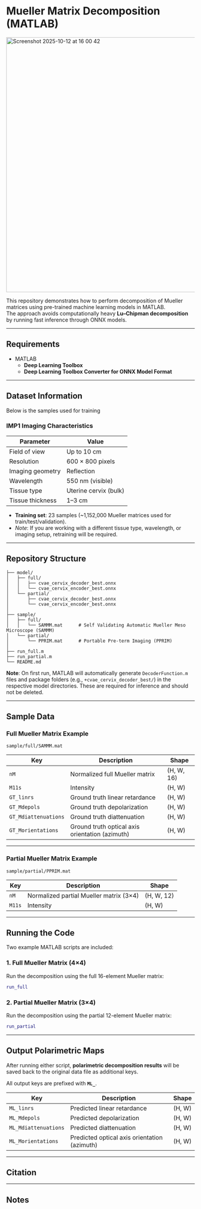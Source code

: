 # Mueller Matrix Decomposition (MATLAB)

<img width="1432" height="680" alt="Screenshot 2025-10-12 at 16 00 42" src="https://github.com/user-attachments/assets/ff2c141f-77a3-4f44-9916-954e5a8313b8" />


This repository demonstrates how to perform decomposition of Mueller matrices using pre-trained machine learning models in MATLAB.  
The approach avoids computationally heavy **Lu–Chipman decomposition** by running fast inference through ONNX models.



---

## Requirements

- MATLAB  
  - **Deep Learning Toolbox**  
  - **Deep Learning Toolbox Converter for ONNX Model Format**  

---

## Dataset Information

Below is the samples used for training

### IMP1 Imaging Characteristics

| Parameter            | Value                   |
|----------------------|--------------------------|
| Field of view        | Up to 10 cm             |
| Resolution           | 600 × 800 pixels        |
| Imaging geometry     | Reflection              |
| Wavelength           | 550 nm (visible)        |
| Tissue type          | Uterine cervix (bulk)   |
| Tissue thickness     | 1–3 cm                  |

- **Training set**: 23 samples (~1,152,000 Mueller matrices used for train/test/validation).  
- *Note*: If you are working with a different tissue type, wavelength, or imaging setup, retraining will be required.  

---

## Repository Structure

```
├── model/
│   ├── full/
│   │   ├── cvae_cervix_decoder_best.onnx
│   │   └── cvae_cervix_encoder_best.onnx
│   └── partial/
│       ├── cvae_cervix_decoder_best.onnx
│       └── cvae_cervix_encoder_best.onnx
│
├── sample/
│   ├── full/
│   │   └── SAMMM.mat      # Self Validating Automatic Mueller Meso Microscope (SAMMM)
│   └── partial/
│       └── PPRIM.mat      # Portable Pre-term Imaging (PPRIM)
│
├── run_full.m
├── run_partial.m
└── README.md
```
**Note**: On first run, MATLAB will automatically generate `DecoderFunction.m` files and package folders (e.g., `+cvae_cervix_decoder_best/`) in the respective model directories. These are required for inference and should not be deleted.

---

## Sample Data

### Full Mueller Matrix Example  
`sample/full/SAMMM.mat`

| Key                  | Description                                    | Shape          |
|-----------------------|-----------------------------------------------|----------------|
| `nM`                 | Normalized full Mueller matrix                | (H, W, 16)     |
| `M11s`               | Intensity                                     | (H, W)         |
| `GT_linrs`           | Ground truth linear retardance                 | (H, W)         |
| `GT_Mdepols`         | Ground truth depolarization                    | (H, W)         |
| `GT_Mdiattenuations` | Ground truth diattenuation                     | (H, W)         |
| `GT_Morientations`   | Ground truth optical axis orientation (azimuth)| (H, W)         |

---

### Partial Mueller Matrix Example  
`sample/partial/PPRIM.mat`

| Key        | Description                              | Shape      |
|------------|------------------------------------------|------------|
| `nM`       | Normalized partial Mueller matrix (3×4)  | (H, W, 12) |
| `M11s`     | Intensity                                | (H, W)     |

---

## Running the Code

Two example MATLAB scripts are included:

### 1. Full Mueller Matrix (4×4)  
Run the decomposition using the full 16-element Mueller matrix:  
```matlab
run_full
```

### 2. Partial Mueller Matrix (3×4)  
Run the decomposition using the partial 12-element Mueller matrix:  
```matlab
run_partial 
```

---

## Output Polarimetric Maps
After running either script, **polarimetric decomposition results** will be saved back to the original data file as additional keys.

All output keys are prefixed with **`ML_`**.  

| Key                  | Description                                    | Shape    |
|-----------------------|-----------------------------------------------|----------|
| `ML_linrs`           | Predicted linear retardance                    | (H, W)   |
| `ML_Mdepols`         | Predicted depolarization                       | (H, W)   |
| `ML_Mdiattenuations` | Predicted diattenuation                        | (H, W)   |
| `ML_Morientations`   | Predicted optical axis orientation (azimuth)   | (H, W)   |

---

## Citation



---

## Notes
